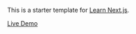This is a starter template for [Learn Next.js](https://nextjs.org/learn).

[Live Demo](http://bcbingo.xyz)
